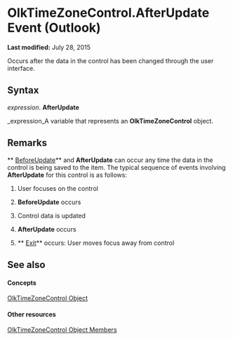 
# OlkTimeZoneControl.AfterUpdate Event (Outlook)

 **Last modified:** July 28, 2015

Occurs after the data in the control has been changed through the user interface.

## Syntax

 _expression_. **AfterUpdate**

 _expression_A variable that represents an  **OlkTimeZoneControl** object.


## Remarks

 ** [BeforeUpdate](f30947cb-39ae-5b5b-ffb5-a5b3281e837a.md)** and **AfterUpdate** can occur any time the data in the control is being saved to the item. The typical sequence of events involving **AfterUpdate** for this control is as follows:


1. User focuses on the control
    
2.  **BeforeUpdate** occurs
    
3. Control data is updated
    
4.  **AfterUpdate** occurs
    
5.  ** [Exit](da5616c5-97da-6049-4115-5a41d4e28c7b.md)** occurs: User moves focus away from control
    



## See also


#### Concepts


 [OlkTimeZoneControl Object](2138c4fe-1677-f4f0-1a60-dfac20cc1778.md)
#### Other resources


 [OlkTimeZoneControl Object Members](350ded4c-0118-c278-dabe-c6139aeba1e9.md)
